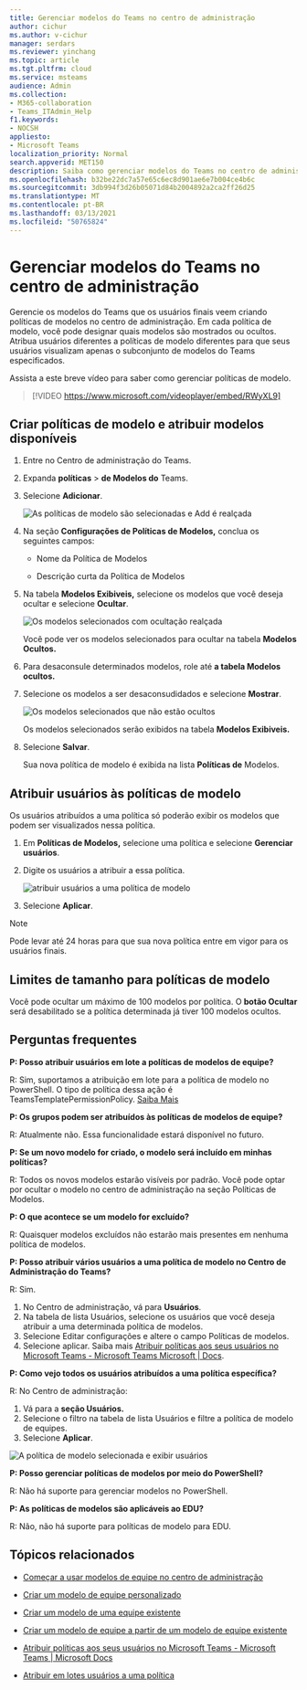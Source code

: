 ```yaml
---
title: Gerenciar modelos do Teams no centro de administração
author: cichur
ms.author: v-cichur
manager: serdars
ms.reviewer: yinchang
ms.topic: article
ms.tgt.pltfrm: cloud
ms.service: msteams
audience: Admin
ms.collection:
- M365-collaboration
- Teams_ITAdmin_Help
f1.keywords:
- NOCSH
appliesto:
- Microsoft Teams
localization_priority: Normal
search.appverid: MET150
description: Saiba como gerenciar modelos do Teams no centro de administração
ms.openlocfilehash: b32be22dc7a57e65c6ec8d901ae6e7b004ce4b6c
ms.sourcegitcommit: 3db994f3d26b05071d84b2004892a2ca2ff26d25
ms.translationtype: MT
ms.contentlocale: pt-BR
ms.lasthandoff: 03/13/2021
ms.locfileid: "50765824"
---
```

# <a name="manage-teams-templates-in-the-admin-center"></a>Gerenciar modelos do Teams no centro de administração

Gerencie os modelos do Teams que os usuários finais veem criando políticas de modelos no centro de administração. Em cada política de modelo, você pode designar quais modelos são mostrados ou ocultos.
Atribua usuários diferentes a políticas de modelo diferentes para que seus usuários visualizam apenas o subconjunto de modelos do Teams especificados.

Assista a este breve vídeo para saber como gerenciar políticas de modelo.

> [!VIDEO https://www.microsoft.com/videoplayer/embed/RWyXL9]

## <a name="create-template-policies-and-assign-available-templates"></a>Criar políticas de modelo e atribuir modelos disponíveis

1. Entre no Centro de administração do Teams.

2. Expanda **políticas**  >  **de Modelos do** Teams.

3. Selecione **Adicionar**.

    ![As políticas de modelo são selecionadas e Add é realçada](media/template-policies-1.png)

1. Na seção **Configurações de Políticas de Modelos,** conclua os seguintes campos:

    - Nome da Política de Modelos

    - Descrição curta da Política de Modelos

2. Na tabela **Modelos Exibiveis,** selecione os modelos que você deseja ocultar e selecione **Ocultar**.

    ![Os modelos selecionados com ocultação realçada](media/template-policies-2.png)

    Você pode ver os modelos selecionados para ocultar na tabela **Modelos Ocultos.**

1. Para desaconsule determinados modelos, role até **a tabela Modelos ocultos.**

1. Selecione os modelos a ser desaconsudidados e selecione **Mostrar**.

   ![Os modelos selecionados que não estão ocultos](media/template-policies-3.png)

   Os modelos selecionados serão exibidos na tabela **Modelos Exibiveis.**
3. Selecione **Salvar**.

   Sua nova política de modelo é exibida na lista **Políticas de** Modelos.

## <a name="assign-users-to-the-template-policies"></a>Atribuir usuários às políticas de modelo

Os usuários atribuídos a uma política só poderão exibir os modelos que podem ser visualizados nessa política.

1. Em **Políticas de Modelos,** selecione uma política e selecione **Gerenciar usuários**.

2. Digite os usuários a atribuir a essa política.

   ![atribuir usuários a uma política de modelo](media/template-policies-4.png)

3. Selecione **Aplicar**.

> [!Note]
> Pode levar até 24 horas para que sua nova política entre em vigor para os usuários finais.

## <a name="size-limits-for-template-policies"></a>Limites de tamanho para políticas de modelo

Você pode ocultar um máximo de 100 modelos por política. O **botão Ocultar** será desabilitado se a política determinada já tiver 100 modelos ocultos.

## <a name="frequently-asked-questions"></a>Perguntas frequentes

**P: Posso atribuir usuários em lote a políticas de modelos de equipe?**
  
R: Sim, suportamos a atribuição em lote para a política de modelo no PowerShell. O tipo de política dessa ação é TeamsTemplatePermissionPolicy. [Saiba Mais](https://docs.microsoft.com/powershell/module/teams/new-csbatchpolicyassignmentoperation)

**P: Os grupos podem ser atribuídos às políticas de modelos de equipe?**

R: Atualmente não. Essa funcionalidade estará disponível no futuro.

**P: Se um novo modelo for criado, o modelo será incluído em minhas políticas?**

R: Todos os novos modelos estarão visíveis por padrão. Você pode optar por ocultar o modelo no centro de administração na seção Políticas de Modelos.

**P: O que acontece se um modelo for excluído?**

R: Quaisquer modelos excluídos não estarão mais presentes em nenhuma política de modelos.

**P: Posso atribuir vários usuários a uma política de modelo no Centro de Administração do Teams?**

R: Sim.

1. No Centro de administração, vá para **Usuários**.
1. Na tabela de lista Usuários, selecione os usuários que você deseja atribuir a uma determinada política de modelos.
1. Selecione Editar configurações e altere o campo Políticas de modelos.
1. Selecione aplicar.
   Saiba mais [Atribuir políticas aos seus usuários no Microsoft Teams - Microsoft Teams Microsoft \| Docs](https://docs.microsoft.com/microsoftteams/assign-policies#assign-a-policy-to-a-batch-of-users).

**P: Como vejo todos os usuários atribuídos a uma política específica?**

R: No Centro de administração:

1. Vá para a **seção Usuários.**
2. Selecione o filtro na tabela de lista Usuários e filtre a política de modelo de equipes.
3. Selecione **Aplicar**.

![A política de modelo selecionada e exibir usuários](media/template-policies-5.png)

**P: Posso gerenciar políticas de modelos por meio do PowerShell?**

R: Não há suporte para gerenciar modelos no PowerShell.

**P: As políticas de modelos são aplicáveis ao EDU?**

R: Não, não há suporte para políticas de modelo para EDU.

## <a name="related-topics"></a>Tópicos relacionados

- [Começar a usar modelos de equipe no centro de administração](https://docs.microsoft.com/MicrosoftTeams/get-started-with-teams-templates-in-the-admin-console)

- [Criar um modelo de equipe personalizado](https://docs.microsoft.com/MicrosoftTeams/create-a-team-template)

- [Criar um modelo de uma equipe existente](https://docs.microsoft.com/MicrosoftTeams/create-template-from-existing-team)

- [Criar um modelo de equipe a partir de um modelo de equipe existente](https://docs.microsoft.com/MicrosoftTeams/create-template-from-existing-template)

- [Atribuir políticas aos seus usuários no Microsoft Teams - Microsoft Teams \| Microsoft Docs](https://docs.microsoft.com/microsoftteams/assign-policies)

- [Atribuir em lotes usuários a uma política](https://docs.microsoft.com/powershell/module/teams/new-csbatchpolicyassignmentoperation)
